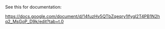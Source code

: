See this for documentation:

https://docs.google.com/document/d/14fuzHv5QTbZqeqry1lfygl2T4PB1N2hq2_MsGoP_D9k/edit?tab=t.0
